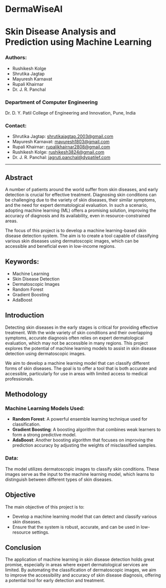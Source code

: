 # DermaWiseAI
# Skin Disease Analysis and Prediction using Machine Learning

### Authors:
- Rushikesh Kolge
- Shrutika Jagtap
- Mayuresh Karnavat
- Rupali Khairnar
- Dr. J. R. Panchal

### Department of Computer Engineering  
Dr. D. Y. Patil College of Engineering and Innovation, Pune, India

### Contact:
- Shrutika Jagtap: [shrutikajagtap.2003@gmail.com](mailto:shrutikajagtap.2003@gmail.com)
- Mayuresh Karnavat: [mayuresh1803@gmail.com](mailto:mayuresh1803@gmail.com)
- Rupali Khairnar: [rupalikhairnar2808@gmail.com](mailto:rupalikhairnar2808@gmail.com)
- Rushikesh Kolge: [rushikesh3824@gmail.com](mailto:rushikesh3824@gmail.com)
- Dr. J. R. Panchal: [jagruti.panchal@dypatilef.com](mailto:jagruti.panchal@dypatilef.com)

---

## Abstract

A number of patients around the world suffer from skin diseases, and early detection is crucial for effective treatment. Diagnosing skin conditions can be challenging due to the variety of skin diseases, their similar symptoms, and the need for expert dermatological evaluation. In such a scenario, adopting machine learning (ML) offers a promising solution, improving the accuracy of diagnosis and its availability, even in resource-constrained areas.

The focus of this project is to develop a machine learning-based skin disease detection system. The aim is to create a tool capable of classifying various skin diseases using dermatoscopic images, which can be accessible and beneficial even in low-income regions.

## Keywords:
- Machine Learning
- Skin Disease Detection
- Dermatoscopic Images
- Random Forest
- Gradient Boosting
- AdaBoost

## Introduction

Detecting skin diseases in the early stages is critical for providing effective treatment. With the wide variety of skin conditions and their overlapping symptoms, accurate diagnosis often relies on expert dermatological evaluation, which may not be accessible in many regions. This project explores the potential of machine learning models to assist in skin disease detection using dermatoscopic images.

We aim to develop a machine learning model that can classify different forms of skin diseases. The goal is to offer a tool that is both accurate and accessible, particularly for use in areas with limited access to medical professionals.

## Methodology

### Machine Learning Models Used:
- **Random Forest**: A powerful ensemble learning technique used for classification.
- **Gradient Boosting**: A boosting algorithm that combines weak learners to form a strong predictive model.
- **AdaBoost**: Another boosting algorithm that focuses on improving the prediction accuracy by adjusting the weights of misclassified samples.

### Data:
The model utilizes dermatoscopic images to classify skin conditions. These images serve as the input to the machine learning model, which learns to distinguish between different types of skin diseases.

## Objective

The main objective of this project is to:
- Develop a machine learning model that can detect and classify various skin diseases.
- Ensure that the system is robust, accurate, and can be used in low-resource settings.

## Conclusion

The application of machine learning in skin disease detection holds great promise, especially in areas where expert dermatological services are limited. By automating the classification of dermatoscopic images, we aim to improve the accessibility and accuracy of skin disease diagnosis, offering a potential tool for early detection and treatment.

